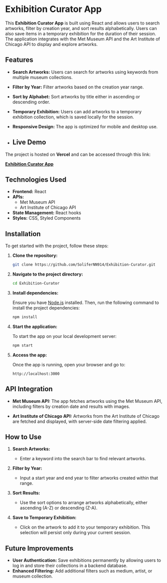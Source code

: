 # Exhibition Curator App

This **Exhibition Curator App** is built using React and allows users to search artworks, filter by creation year, and sort results alphabetically. Users can also save items in a temporary exhibition for the duration of their session. The application integrates with the Met Museum API and the Art Institute of Chicago API to display and explore artworks.

## Features

- **Search Artworks:** Users can search for artworks using keywords from multiple museum collections.
- **Filter by Year:** Filter artworks based on the creation year range.
- **Sort by Alphabet:** Sort artworks by title either in ascending or descending order.
- **Temporary Exhibition:** Users can add artworks to a temporary exhibition collection, which is saved locally for the session.
- **Responsive Design:** The app is optimized for mobile and desktop use.

- ## Live Demo

The project is hosted on **Vercel** and can be accessed through this link:

**[Exhibition Curator App](https://exhibition-curator-nu.vercel.app)**

## Technologies Used

- **Frontend:** React
- **APIs:**
  - Met Museum API
  - Art Institute of Chicago API
- **State Management:** React hooks
- **Styles:** CSS, Styled Components

## Installation

To get started with the project, follow these steps:

1. **Clone the repository:**

   ```bash
   git clone https://github.com/SoliferNN914/Exhibition-Curator.git
   ```

2. **Navigate to the project directory:**

   ```bash
   cd Exhibition-Curator
   ```

3. **Install dependencies:**

   Ensure you have [Node.js](https://nodejs.org/en/download/) installed. Then, run the following command to install the project dependencies:

   ```bash
   npm install
   ```

4. **Start the application:**

   To start the app on your local development server:

   ```bash
   npm start
   ```

5. **Access the app:**

   Once the app is running, open your browser and go to:

   ```
   http://localhost:3000
   ```

## API Integration

- **Met Museum API:** 
  The app fetches artworks using the Met Museum API, including filters by creation date and results with images.
  
- **Art Institute of Chicago API:** 
  Artworks from the Art Institute of Chicago are fetched and displayed, with server-side date filtering applied.

## How to Use

1. **Search Artworks:**
   - Enter a keyword into the search bar to find relevant artworks.
   
2. **Filter by Year:**
   - Input a start year and end year to filter artworks created within that range.

3. **Sort Results:**
   - Use the sort options to arrange artworks alphabetically, either ascending (A-Z) or descending (Z-A).
   
4. **Save to Temporary Exhibition:**
   - Click on the artwork to add it to your temporary exhibition. This selection will persist only during your current session.

## Future Improvements

- **User Authentication:** Save exhibitions permanently by allowing users to log in and store their collections in a backend database.
- **Enhanced Filtering:** Add additional filters such as medium, artist, or museum collection.
